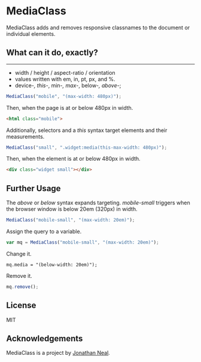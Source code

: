 # MediaClass

MediaClass adds and removes responsive classnames to the document or individual elements.

## What can it do, exactly?
-----------

* width / height / aspect-ratio / orientation
* values written with em, in, pt, px, and %.
* device-*, this-*, min-*, max-*, below-*, above-*;

```js
MediaClass("mobile", "(max-width: 480px)");
```

Then, when the page is at or below 480px in width.

```html
<html class="mobile">
```

Additionally, selectors and a _this_ syntax target elements and their measurements.</p>

```js
MediaClass("small", ".widget:media(this-max-width: 480px)");
```

Then, when the element is at or below 480px in width.

```html
<div class="widget small"></div>
```

## Further Usage

The _above_ or _below_ syntax expands targeting. _mobile-small_ triggers when the browser window is below 20em (320px) in width.

```js
MediaClass("mobile-small", "(max-width: 20em)");
```

Assign the query to a variable.

```js
var mq = MediaClass("mobile-small", "(max-width: 20em)");
```

Change it.

```
mq.media = "(below-width: 20em)");
```

Remove it.

```js
mq.remove();
```

## License

MIT

## Acknowledgements

MediaClass is a project by [Jonathan Neal](http://twitter.com/jon_neal).